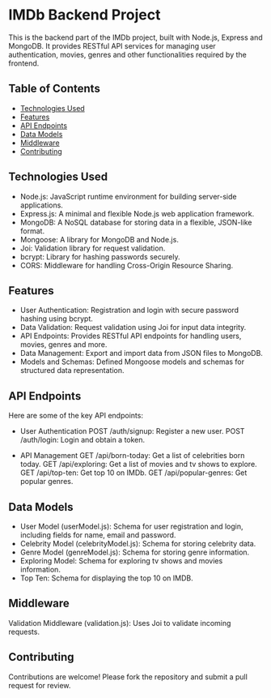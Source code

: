 # IMDb Backend Project

This is the backend part of the IMDb project, built with Node.js, Express and MongoDB. It provides RESTful API services for managing user authentication, movies, genres and other functionalities required by the frontend.

## Table of Contents

- [Technologies Used](#technologies-used)
- [Features](#features)
- [API Endpoints](#api-endpoints)
- [Data Models](#data-models)
- [Middleware](#middleware)
- [Contributing](#contributing)

## Technologies Used
- Node.js: JavaScript runtime environment for building server-side applications.
- Express.js: A minimal and flexible Node.js web application framework.
- MongoDB: A NoSQL database for storing data in a flexible, JSON-like format.
- Mongoose: A library for MongoDB and Node.js.
- Joi: Validation library for request validation.
- bcrypt: Library for hashing passwords securely.
- CORS: Middleware for handling Cross-Origin Resource Sharing.

## Features
- User Authentication: Registration and login with secure password hashing using bcrypt.
- Data Validation: Request validation using Joi for input data integrity.
- API Endpoints: Provides RESTful API endpoints for handling users, movies, genres and more.
- Data Management: Export and import data from JSON files to MongoDB.
- Models and Schemas: Defined Mongoose models and schemas for structured data representation.

## API Endpoints
Here are some of the key API endpoints:

- User Authentication
POST /auth/signup: Register a new user.
POST /auth/login: Login and obtain a token.

- API Management
GET /api/born-today: Get a list of celebrities born today.
GET /api/exploring: Get a list of movies and tv shows to explore.
GET /api/top-ten: Get top 10 on IMDb.
GET /api/popular-genres: Get popular genres.

## Data Models
- User Model (userModel.js): Schema for user registration and login, including fields for name, email and password.
- Celebrity Model (celebrityModel.js): Schema for storing celebrity data.
- Genre Model (genreModel.js): Schema for storing genre information.
- Exploring Model: Schema for exploring tv shows and movies information.
- Top Ten: Schema for displaying the top 10 on IMDB.

## Middleware
Validation Middleware (validation.js): Uses Joi to validate incoming requests.

## Contributing
Contributions are welcome! Please fork the repository and submit a pull request for review.
  
